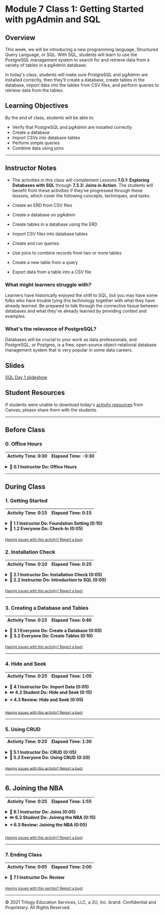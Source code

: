 # Module 7 Class 1: Getting Started with pgAdmin and SQL

## Overview

This week, we will be introducing a new programming language, Structured Query Language, or SQL. With SQL, students will learn to use the PostgreSQL management system to search for and retrieve data from a variety of tables in a pgAdmin database. 

In today's class, students will make sure PostgreSQL and pgAdmin are installed correctly, then they’ll create a database, create tables in the database, import data into the tables from CSV files, and perform queries to retrieve data from the tables. 


## Learning Objectives

By the end of class, students will be able to:
 
* Verify that PostgreSQL and pgAdmin are installed correctly
* Create a database
* Import CSVs into database tables
* Perform simple queries
* Combine data using joins


- - -

## Instructor Notes

* The activities in this class will complement Lessons **7.0.1: Exploring Databases with SQL** through **7.3.3: Joins in Action**.  The students will benefit from these activities if they‘ve progressed through these lessons, which cover the following concepts, techniques, and tasks:  

* Create an ERD from CSV files
* Create a database on pgAdmin
* Create tables in a database using the ERD
* Import CSV files into database tables
* Create and run queries
* Use joins to combine records from two or more tables
* Create a new table from a query
* Export data from a table into a CSV file


### What might learners struggle with? 
Learners have historically enjoyed the shift to SQL, but you may have some folks who have trouble tying this technology together with what they have already learned. Be prepared to talk through the connective tissue between databases and what they've already learned by providing context and examples. 

### What's the relevance of PostgreSQL?
Databases will be crucial to your work as data professionals, and PostgreSQL, or Postgres, is a free, open-source object-relational database management system that is very popular in some data careers.



## Slides

[SQL Day 1 slideshow](https://docs.google.com/presentation/d/1HzCOAfhUik-mbi4qmJ1mnR_29QkK4QrigOngGComBVI/edit#slide=id.gab17893448_0_2766)

## Student Resources

If students were unable to download today's [activity resources](https://2u-data-curriculum-team.s3.amazonaws.com/data-viz-online-lesson-plans/07-Lessons/7-1-Student_Resources.zip) from Canvas, please share them with the students.

- - - 

## Before Class

### 0. Office Hours

| Activity Time: 0:30       |  Elapsed Time:     -0:30  |
|---------------------------|---------------------------|

<details>
  <summary><strong> 📣 0.1 Instructor Do: Office Hours</strong></summary>

* Before you begin class, hold office hours. Office hours should be driven by students. Encourage students to take full advantage of office hours by reminding them that this is their time to ask questions and get assistance from instructional staff as they learn new concepts.

* Expect that students may ask for assistance. For example: 

  * Further review on a particular subject
  * Debugging assistance
  * Help with computer issues
  * Guidance with a particular tool

</details>

- - - 

## During Class 

### 1. Getting Started

| Activity Time:       0:15 |  Elapsed Time:      0:15  |
|---------------------------|---------------------------|

<details>
  <summary><strong>📣 1.1 Instructor Do: Foundation Setting (0:10)</strong></summary>

* Welcome students to class.

* Direct students to post individual questions in the Zoom chat to be addressed by you or your TAs at the end of class.

* Open the slideshow and use slides 1-12 to walk through the foundation setting with your class.

* **Big Picture:** This is an opportunity to zoom out and see the big picture of where they are in the program. Take a moment to mention some real-world examples that show the value of what they’re learning this week.

* **Program Pointers:** Talk through some of the key logistical things that will help students stay on track. This is an opportunity to speak to what students may need when they're at this particular point of the program. 

* **This Week - SQL:** Talk through the key skills that students will be learning this week. Let students know that they will be learning a new programming language, SQL, and although SQL is easy to understand, it may take time to become comfortable with SQL after 4 weeks of working with Python. The primary focus of Day 1 activities is to review the fundamentals of SQL: create a database, create tables in the database, import data into the tables, and create and run basic queries. On Day 2, the students will create and run more complex queries that are in parallel with the module contents and help them with the Employee Database Challenge. 

* **This Week's Challenge:** For this week's challenge, let the students know that they'll create two tables that will be exported as CSV files. The first table will contain the number of retiring employees based on their most recent job title, and the second table will contain employees who are eligible to participate in a mentorship program based on their birthdate. Then, you’ll write a report that summarizes your analysis. 

* **Career Connection:** Let students know how they will be using the skills covered this week throughout their careers. It's important for them to know the "why". Provide examples of when they may be used in work or when you have used those skills in your workplace. 

  * Just a reminder that each week students receive a Career Connection in their course of work that ties to what academic content is being consumed. This Career Connection relates this week's material to a professional setting, encourages students to complete certain career services tasks, and provides technical interviewing questions, where applicable, that the student can work through.
 
  * Explore the [Career Engagement Network](https://careernetwork.2u.com/?utm_medium=Academics&utm_source=boot_camp) for more services and resources you’ll benefit from throughout your boot camp journey. 

* **How to Succeed This Week:** Remind your students that they may have moments of frustration this week because they will be learning something complex. These moments are great for deepening their knowledge. Use the side material to outline some of the topics that they may find tricky in this module. Consider sharing something about your personal learning journey. It helps students to recognize that everyone starts somewhere and that they are not alone.

* **Today's Objectives:** Now, outline the concepts that will be covered in today's lesson. Remind students that they can find the relevant activity files in the Getting Ready for Class page in their course content.  

</details>

<details>
  <summary><strong>🎉  1.2 Everyone Do: Check-In (0:05)</strong></summary>

* Ask the class the following questions and call on students for answers:

    * **Q:** How are you feeling about your progress so far?

    * **A:** Let them know that we are starting to build their skillset. It’s also okay to feel overwhelmed as long as you don’t give up.

    * **Q:** How comfortable do you feel with this topic? 

    * **A:** Let's do "fist to five" together. If you are not feeling confident, hold up a fist (0). If you feel very confident, hold up an open hand (5).

</details>

<sub>[Having issues with this activity? Report a bug!](https://bit.ly/35nivH3)</sub>

### 2. Installation Check

| Activity Time:       0:10 |  Elapsed Time:      0:25  |
|---------------------------|---------------------------|

<details>
  <summary><strong> 📣 2.1 Instructor Do: Installation Check (0:05)</strong></summary>

* Have students open and run `pgAdmin` to ensure that it is working correctly. 

* For any students who were not able to install PostgreSQL or pgAdmin from **Lesson 7.1.1: Download and Install Your Tools**, let them know that a set of instructions was provided in the Student Resources in the AWS link. For those who don't have them, send out the [instructions](../Supplemental/InstallationGuides) via Slack.

</details>


<details>
  <summary><strong>📣 2.2 Instructor Do: Introduction to SQL (0:05)</strong></summary>

* Before diving into the lesson's activities, take some time to go over the purpose of SQL. You can use slides 13-21 to introduce these concepts before beginning the demonstration.

  * SQL (often pronounced "sequel") stands for Structured Query Language. It is a powerful programming tool designed to allow programmers to create, populate, manipulate, and access databases, while also providing an easy method for dealing with server-side storage. 

  * Data using SQL is stored in tables on the server, much like spreadsheets you would create in Microsoft Excel. This makes the data easy to visualize and search.

  * PostgreSQL, usually referred to as "Postgres", is an object-relational database system that uses the SQL language. 

  * pgAdmin is the management tool used for working with Postgres. It simplifies creation, maintenance, and use of database objects. 

* Make sure that the students can download and open the [Student Guide](../StudentGuide.md) and the [SQL Reference Guide](../Supplemental/SQL_reference_guide.pdf) from the AWS link. If not, then send out the resources over Slack. 

</details>


<sub>[Having issues with this activity? Report a bug!](https://bit.ly/2XqCBfb)</sub>

- - - 

### 3. Creating a Database and Tables

| Activity Time:       0:15 |  Elapsed Time:      0:40  |
|---------------------------|---------------------------|

<details>
  <summary><strong>🎉 3.1 Everyone Do: Create a Database (0:05)</strong></summary>

 * You can use slides 22-25 to show students the steps in creating a database in pgAdmin before demonstrating it yourself.

* After verifying that everyone has successfully installed pgAdmin and Postgres, launch pgAdmin in a new browser window, then ensure that everyone is able to follow along and view their new server in the browser.

  ![browser-view.png](Images/01-browser-view.png)

* Walk the class through the steps to create a database using pgAdmin.

  * In the pgAdmin editor, right-click the newly established server to create a new database.

  * From the menu, select **Create**, and then select **Database** to create a new database.

    ![create_database.png](Images/01-create_database.png)

  * Enter **animals_db** as the database name. Make sure the owner is set as the default Postgres, and then click **Save**.

    ![animals_db.png](Images/01-animals_db.png)

* At this point, show students that there is a new database listed in the left-hand menu. Explain that the new database, `animals_db`, is not yet connected to the server. By simply clicking on the database, we will create a connection to Postgres.

  ![new_db.png](Images/01-new_db.png)

* Answer any questions before moving on.

</details>

<details>
  <summary><strong>🎉 3.2 Everyone Do: Create Tables (0:10)</strong></summary>

* Now that there is a database on the server, it's time to dig into the real meat of SQL and start creating tables within the new database!  You can use slides 26-37 for creating the tables.

* Make sure the students can download and open the [instructions](Activities/02-Evr_Creating_Tables/README.md), the [create_people_table.sql](Activities/02-Evr_Creating_Tables/Unsolved/create_people_table.sql), and the [create_cities_table.sql](Activities/02-Evr_Creating_Tables/Unsolved/create_cities_table.sql) files from the AWS link.  

* From the left-hand menu in pgAdmin, right-click **animals_db** and select **Query Tool**.

  **Note:** You can also select **Query Tool** from the Tools drop-down menu at the top of the screen (see second screenshot below).

  ![query_tool.png](Images/02-query_tool.png)

  ![tools_dropdown.png](Images/02-tool_dropdown.png)

* Explain to students that this is how to access the code editor.

* Have everyone open the `create_people_table.sql` file, copy the following lines of code, and paste them into the "Query Editor" of pgAdmin, explaining each line:

  ```sql
  CREATE TABLE people (
    name VARCHAR(30) NOT NULL,
    has_pet BOOLEAN DEFAULT false,
    pet_type VARCHAR(10) NOT NULL,
    pet_name VARCHAR(30),
    pet_age INT
  );
  ```

  * `CREATE TABLE people (<COLUMNS>);` creates a table called `people` with the columns listed within the parentheses.

  * `name VARCHAR(30) NOT NULL` creates a `name` column, which can hold character strings of up to 30 characters and will not allow null fields.

    * The `NOT NULL` constraint requires the name field to have a value specified.

  * `pet_type VARCHAR(10) NOT NULL` creates a `pet_type` in the same manner that the `name` column is created. The only difference is the number of characters allowed in the column.

  * `has_pet BOOLEAN DEFAULT false` creates a `has_pet` column that holds either `true` or `false` values, although the default value is set to `false`.

  * `pet_name VARCHAR(30)` creates a `pet_name` column, which can hold character strings of up to 30 characters and will allow null fields.

  * `pet_age INT` creates a `pet_age` column, which can hold whole numbers.

  * **Note:** Be sure to point out the semicolon at the end of the statement, which tells pgAdmin that this line of code has concluded.

* After reviewing the code, have everyone click the triangle button to run the script. Make a note of the Messages tab at the bottom of the screen.

  ![triangle run button to run a query](Images/02-triangle_run_button.png)

* **Q:** Ask the students what code allows us to visualize the structure of the table. 

* **A:** The structure of the table can be visualized using `SELECT * FROM <table name>;`.  

  * Explain that using the asterisk in this manner tells pgAdmin to select all fields from the table.

  * In the future, students will be able to view the structure of their table, and all of the values contained within it, using this same line of code.

* Before moving on, explain that SQL data is persistent; it is not deleted or overwritten when identical commands are run unless specifically commanded. This means that if you try to create a database or table with a name identical to one that already exists, an error will occur telling the user that the database or table already exists.

  * Re-run the code to create the `people` table to show the students that the following error message will appear in the "Messages" field in the output area. 
  
    ![table already exists error](Images/02-table_already_exists_error.png)

* Ask the class how they could avoid this kind of error. Students may respond that they can simply delete the offending line of code and then run the commands again. Explain that while this method would work, deleting working code is not a best practice.

* Show the class an alternative method: Highlight the lines of code to run, and then click the triangle button to run only the highlighted selection. This method of running SQL code is preferable to deleting working code.

  ![Select.png](Images/02-Select.png)

* Next, have everyone open the `create_people_table.sql` file, have them copy the following lines of code, and paste them into the "Query Editor" of pgAdmin, while explaining what it does line by line:

  ```sql
  INSERT INTO people (name, has_pet, pet_type, pet_name, pet_age)
  VALUES ('Jacob', true, 'dog', 'Misty', 10),
    ('Ahmed', true, 'rock', 'Rockington', 100),
    ('Peter', true, 'cat', 'Franklin', 2),
    ('Dave', true, 'dog', 'Queso', 1);

  SELECT *
  FROM people;
  ```

  * This code does the following: 

    * It inserts data into the `people` table and then specifies the columns in which data will be entered.

    * The `VALUES` line places the data contained in the parentheses into the corresponding columns listed after the `INSERT INTO` statement.

    * **Note:** Single quotation marks must be used for insert strings; otherwise, an error will result.

* Have the students code along with you by typing the following query to extract data from one column, `pet_name`.

  ```sql
  SELECT pet_name
  FROM people;
  ```

* Explain that specifying a column name in the `SELECT` statement will return only the data contained in that field.

* Next, show the students how to filter the table to extract only dogs younger than 5 years. Then, have them copy and paste the code from their `create_people_table.sql` file. 

  ```sql
  SELECT pet_type, pet_name
  FROM people
  WHERE pet_type = 'dog'
  AND pet_age < 5;
  ```

* Explain the following points:

  * The `SELECT` clause can specify more than one column.

  * Data is filtered by using additional clauses such as `WHERE` and `AND`.

  * The `WHERE` clause will extract only the data that meets the condition specified. `AND` adds a second condition to the original clause, further refining the query.

* Next, have the students open up the [02-Evr_Creating_Tables/README.md instructions](Activities/02-Evr_Creating_Tables/README.md), let them know that they'll use pgAdmin to create a table in a new database, and then query the table to get the data shown in the images in the instructions.

* First, have the students create a new database named `city_info` in pgAdmin. Then, live code or use the query tool to copy and paste the solution to create the `cities` table from `create_cities_table.sql` file.

   * To create a new table, remind students to specify the data type for each column.

    ```sql
    CREATE TABLE cities (
      id SERIAL PRIMARY KEY,
      city VARCHAR(30) NOT NULL,
      state VARCHAR(30) NOT NULL,
      population INT
    );
    ```

* Next, insert multiple rows of data into the new table by live coding with the students.

  * Point out to students that each column is specified in the `INSERT INTO` clause, and the values are inserted in the same order.

  * To make the code easier to read, each row of values is on its own line, separated by a comma.

    ```sql
    INSERT INTO cities (city, state, population)
    VALUES ('Alameda', 'California', 79177),
    ('Mesa', 'Arizona', 496401),
    ('Boerne', 'Texas', 16056),
    ('Boerne', 'Texas', 16056),
    ('Anaheim', 'Texas', 352497),
    ('Tucson', 'Arizona', 535677),
    ('Garland', 'Texas', 238002);
    ```

  * **Note:** Let the students know that we will handle the duplicate and incorrect data later in this activity.

* Once we have created a table, let the students know that it is customary to write a few queries to make sure the data is in the table. 

* First, we write a query to view **all** the data in the table. 

  ```sql
  SELECT *
  FROM cities;
  ```

  * **Note:** Point out the syntax here. Even though the code can fit on a single line, it's good practice to split it up over two lines instead. This way, the code is easier to read when more advanced queries are created.

* Then, we may want to retrieve all the data from a specific column from the `cities` in the table.

  ```sql
  SELECT city
  FROM cities;
  ```

* Answer any questions before moving on to the bonus queries. 

* Next, we can search for specific data within a database.

  * Using the `WHERE` clause, we can extract only the records that meet the specified condition.

  * In the line `WHERE state = 'Texas';`, we are specifying Texas in the state column. 

    ```sql
    SELECT city, state
    FROM cities
    WHERE state = 'Texas';
    ```

* Next, point out to students that the `WHERE` clause is highly customizable, such as with the use of the `<` operator.

  ```sql
  SELECT *
  FROM cities
  WHERE population < 100000;
  ```

* Explain to students that queries can be filtered even further with the `AND` clause. This clause allows users to specify more than one condition in their query.

  ```sql
  SELECT *
  FROM cities
  WHERE population < 100000
  AND state = 'California';
  ```

* We can also use the `WHERE` clause to update a table and delete rows from a table. Using the `UPDATE` statement, we can update the state for the city of "Anaheim".  

    ```sql
    UPDATE cities
    SET state = 'California'
    WHERE city = 'Anaheim';
    ```

* Duplicate data is easy to remove with the `WHERE` clause. Using the `DELETE FROM` statement we can remove the duplicate entry of `('Boerne', 'Texas', 16056)` with the unique "id" of 4 with the following code.

    ```sql
    DELETE FROM cities
    WHERE id = 4;
    ```

  * This does precisely what was desired: duplicate data is deleted, and original data is preserved. 

  * Let the students know that deleting the duplicate by the specific value for the city, state, or population will delete *all* data that have those values. 

* Answer any questions before moving on.

</details>

<sub>[Having issues with this activity? Report a bug!](https://bit.ly/3hZlcnA)</sub>

- - -

### 4. Hide and Seek

| Activity Time:       0:25 |  Elapsed Time:      1:05  |
|---------------------------|---------------------------|

<details>
  <summary><strong>📣 4.1 Instructor Do: Import Data (0:05)</strong></summary>

* So far, the class has created their own tables and values by manually using SQL code. As one might imagine, this process can be tedious when translating large datasets from external sources. Thankfully, pgAdmin includes a built-in import tool that can take CSV files and easily import their data into tables.  

* Send out the [resources](Activities/03-Ins_Importing_Data/Resources) files and the [bird_song_query.sql](Activities/03-Ins_Importing_Data/Solved/bird_song_query.sql) file for students so they can follow along.

* Return to pgAdmin and create a new database called `Miscellaneous_DB`.

* Open the CSV file within an integrated development environment, such as Excel, to show the dataset that will be imported. Be sure to point out that the first row of this dataset includes headers.

  * Open a query tool within `Miscellaneous_DB` and create a table named `bird_song` using the code from `bird_song_query.sql`. Point out that the columns created match the data in the CSV file.

  * Once the table and columns have been created, right-click **Miscellaneous_DB** from the left-hand menu and select **Refresh**.

  * Scroll down to Schemas and expand that menu, and then expand the Tables menu.

    ![table-expand.png](Images/03-table-expand.png)

  * Right-click on the `bird_song` table and select **Import/Export** from the menu.

    ![import-export.png](Images/03-import-export.png)

* In the Options tab, complete the following steps:

  * Toggle the tab to slide the Import/Export tab to **Import**.

  * Click on the dot menu to navigate to the `birdsong.csv` file on your computer.

  * Slide the Header tab to **Yes**.

  * Select the comma from the drop-down menu to set it as the Delimiter.

  * Leave the other fields as they are, and then click **OK**.

  ![import.png](Images/03-import.png)

* In the query tool, re-run `SELECT * FROM birdsong` to verify that data has been imported.

* Let the class know that the bigger the dataset, the longer it will take for pgAdmin to import values.

* Ask the class the following questions and call on students for the answers:

    * **Q:** Where have we used this before?

    * **A:** We created a database and tables, and imported a CSV file in Lessons 7.2.1 through 7.2.3.

    * **Q:** How does this activity equip us for the Challenge?

    * **A:** We won't need to do these tasks in the Challenge, but they are standard practice for creating a database with tables and importing data into the table.

    * **Q:** What can we do if we don't completely understand this?

    * **A:** We can refer to the lesson plan and reach out to the instructional team for help.

* Answer any questions before moving on to the student activity.

</details>

<details>
  <summary><strong>✏️ 4.2 Student Do: Hide and Seek (0:15)</strong></summary>

 * You can use slides 41-43 to present this activity to the class. 

* In this exercise, the students will create a new table in the `Miscellaneous_DB` database and import data into the table from a CSV file.  

* Make sure the students can download and open the [instructions](Activities/04-Stu_Hide_and_Seek/README.md), the CSV files in the [resources](Activities/04-Stu_Hide_and_Seek/Resources) folder, and the [hide_seek_query_unsolved.sql](Activities/04-Stu_Hide_and_Seek/Unsolved/hide_seek_query_unsolved.sql) file from the AWS link. 

* Go over the instructions in the README, and then divide students into breakout groups of 3-5. They should work on the solution by themselves but can reach out to others in their group for tips.

* Let students know that they may be asked to share and walk through their work at the end of the activity.

</details>

<details>
  <summary><strong>⭐ 4.3 Review: Hide and Seek (0:05)</strong></summary>

* Once time is complete, ask for volunteers to share their solution. Remind them that it is perfectly alright if they didn't complete the activity. 

* To encourage participation, you can ask the students to help you write the queries to extract the data from the table.  

* If there are no volunteers, open pgAdmin and paste the code from `hide_seek_query.sql` into the editor. Explain the following:

  * To view a specific data range, we can use a combination of `WHERE` and `AND` statements.

  * To collect data that exists in either one column or another, the `OR` statement is included in the query.

* Walk through the solutions to the bonus questions, touching on the following points:

  * After importing the second table, we can specify a source with the `WHERE` statement.

  * `AND` statements can be used more than once for more specific results.

* Ask the class the following questions and call on students for the answers:
    
    * **Q:** How would you make a new table, "wordassociation_BC", where the source is "BC" from the "wordassociation" table?

    * **A:** You would use the `INTO` statement as shown in the following query.

        ```sql
        SELECT *
        INTO wordassociation_BC
        FROM wordassociation
        WHERE source = 'BC';
        ```
  
    * **Q:** What can we do if we don't completely understand this?

    * **A:** Review Lesson 7.3.1 and you can reach out to the instructional staff.

* Send out the [hide_seek_query.sql](Activities/04-Stu_Hide_and_Seek/Solved/hide_seek_query.sql) file for students to refer to later.

* Answer any questions before proceeding to the next activity.

</details>

<sub>[Having issues with this activity? Report a bug!](https://bit.ly/3osOv4n)</sub>

- - -

### 5. Using CRUD

| Activity Time:       0:25 |  Elapsed Time:      1:30  |
|---------------------------|---------------------------|

<details>
  <summary><strong>📣 5.1 Instructor Do: CRUD (0:05)</strong></summary>

* Use slides 44-51 to introduce CRUD operations to the class.

  * CRUD, although an unusual acronym, is a set of tools that are consistently used throughout programming. CRUD stands for Create, Read, Update, and Delete.

* Engage the class in a discussion by asking them to provide examples of CRUD operations.

* In today's class, each of the CRUD operations has been used. Students have:

  * Created data in a table with the `INSERT` statement.

  * Read data with the use of `SELECT`.

  * Updated a table's data using `UPDATE`.

  * Deleted data using `DELETE`.

* Introduce the class to an additional method of reading the data: wildcards.

  * A wildcard is a character, either a percentage sign or an underscore, that takes the place of one or more characters in a query.

  * The keyword `LIKE` indicates the use of a wildcard in a query.

  * The percentage sign (%) signifies that zero, one, or multiple characters will be substituted in a query.

    * For example, in the query `WHERE last_name LIKE 'Will%';`, all names in the database beginning with "Will" will be returned no matter the length.

  * When using the underscore as a wildcard, only a single character is replaced in the query.

  * In the line `WHERE first_name LIKE '_AN';`, only three-lettered names ending with "an" will be returned.

* Answer any questions before moving on.

</details>

<details>
  <summary><strong>🎉 5.2 Everyone Do: Using CRUD (0:20)</strong></summary>

* In this activity, students will utilize CRUD operations (Create, Read, Update, Delete) on the Global Firepower data set provided. This activity will require students to do some research. Links are provided in the instructions to help them search for solutions to problems they are likely to encounter.

* Make sure the students can download and open the [instructions](Activities/05-Evr_CRUD/README.md), the [GlobalFirePower.csv](Activities/05-Evr_CRUD/Resources/GlobalFirePower.csv) file, and the [schema.sql](Activities/05-Evr_CRUD/Resources/schema.sql) file from the AWS link. 

* Open the [instructions](Activities/05-Evr_CRUD/README.md) and have everyone create the `GlobalFirePower` database in pgAdmin.

* Next, have everyone create a table by copying the code provided in `schema.sql` into a new query window in pgAdmin. Then, have them import the data from `GlobalFirePower.csv` using the Import/Export tool.

* Check to see if everyone was able to to create the table and import the CSV file, then have them type and run `SELECT * FROM firepower;`.  

* Pause for any questions or troubleshooting. 

* Next, let everyone know that we need to add an `id` as a Primary Key to the table. Have everyone code along with you as you type the following code: 

  ```sql
  -- Add primary key
  ALTER TABLE firepower
  ADD COLUMN id SERIAL PRIMARY KEY;
  ```

  * Have everyone check the table for the applied changes by typing and running, `SELECT * FROM firepower;`. The new column should be added to the end of the table. 

  * Let the students know that with this code, we are making a change to the table with the `ALTER TABLE` statement and creating a new column with the `ADD COLUMN` statement. Explain that adding the column name and data type is completed in the same manner as creating a new table.


* Next, ask for a volunteer to help you delete the rows that have a `ReservePersonnel` equal to "0". If no one volunteers, copy and paste the code from the `query.sql` file.

  ```sql
  -- Delete and update data
  DELETE FROM firepower
  WHERE ReservePersonnel = 0;
  ```

* Next, have the students update the table so that all `FighterAircraft` columns have at least "1" fighter aircraft.

  * **Q1:** Ask the students how can we make sure that all the rows where `FighterAircraft=0` are updated to `FighterAircraft=1`? 
  
  * **A1:** We type and run the following query. 

    ```sql
    SELECT * FROM firepower
    WHERE FighterAircraft = 1;
    ```

* Let the students know that since we have updated the `FighterAircraft` columns from "0" to "1", we also need to increase the `TotalAircraftStrength` column by "1" for those countries. 

* Have everyone code along with you as you type and run the following code that adds "1" to the `TotalAircraftStrength` columns where `FighterAircraft = 1`. 

  ```sql
   -- Delete and update data
  UPDATE firepower
  SET TotalAircraftStrength = TotalAircraftStrength + 1
  WHERE FighterAircraft = 1;
  ```

    * Make sure everyone is able to complete this task before moving on. 

* Next, have the students work on retrieving the averages for `TotalMilitaryPersonnel`, `TotalAircraftStrength`, `TotalHelicopterStrength`, and `TotalPopulation`, and rename the columns with their designated average for a few minutes.

* When time is complete, ask for a volunteer to assist you in writing the code for the finding-averages query. If there are no volunteers, copy and paste the code from the `query.sql` file.

  ```sql
  -- Select averages and rename columns
  SELECT AVG(TotalMilitaryPersonnel) AS AvgTotMilPersonnel,
    AVG(TotalAircraftStrength) AS AvgTotAircraftStrength,
    AVG(TotalHelicopterStrength) AS AvgTotHelicopterStrength,
    AVG(TotalPopulation) AS AvgTotalPopulation
  FROM firepower;
  ```

  * Let the students know that with this code, we are selecting multiple averages at once and creating new columns in the output window. 

  * **Q2:** Ask the students how you would create a new table with the calculating averages query.

  * **A2:** You would add the following line `INTO firepower_averages` between the `SELECT` and `FROM` statements. 

      ```sql
      -- Select averages and rename columns and place them into a new table. 
      SELECT AVG(TotalMilitaryPersonnel) AS AvgTotMilPersonnel,
        AVG(TotalAircraftStrength) AS AvgTotAircraftStrength,
        AVG(TotalHelicopterStrength) AS AvgTotHelicopterStrength,
        AVG(TotalPopulation) AS AvgTotalPopulation
      INTO firepower_averages
      FROM firepower;
    ```

* For the last query, send out the following information and give the students a few minutes to add the data into the following columns of the `firepower` table with the name of a new country of their choice.

  > Country, TotalPopulation, TotalMilitaryPersonnel, TotalAircraftStrength, TotalHelicopterStrength
  > 'country_name', 60069024, 524358, 457, 183

* After time is complete, ask for a volunteer to help add the new data to the `firepower` table. If there are no volunteers, copy and paste the code from the `query.sql` file.

  ```sql
  -- Insert new data
  INSERT INTO firepower(Country, TotalPopulation, TotalMilitaryPersonnel, TotalAircraftStrength, TotalHelicopterStrength)
  VALUES ('GlobalLand', 60069024, 524358, 457, 183);
  ```

  * Make sure everyone is able to complete this task. 

* Congratulate the students on performing CRUD operations on the Global Firepower data set! 

* Send out the [CRUD_query.sql](Activities/05-Evr_CRUD/Solved/CRUD_query.sql) file for students to refer to later.

* Answer any questions before moving on to the next activity. 


</details>

<sub>[Having issues with this activity? Report a bug!](https://bit.ly/3nq9wen)</sub>

- - -

## 6. Joining the NBA

| Activity Time:       0:25 |  Elapsed Time:      1:55  |
|---------------------------|---------------------------|

<details>
  <summary><strong>📣 6.1 Instructor Do: Joins (0:05)</strong></summary>

* You can use slides 52-57 to introduce joins to the class.

* Students may recall working with merges and joins to combine datasets during the Pandas module. Although SQL is a vastly different language from Python, it also includes the functionality to merge tables.

* Create two new tables in `Miscellaneous_DB` in pgAdmin, naming the tables `players` and `matches`.

  * Copy the code from [query.sql](Activities/06-Ins_Joins/Solved/query.sql) file to create the tables, and then import the corresponding data from `players.csv` and `matches.csv`.

  * Remember to refresh the database; newly created tables will not immediately appear.

  * Point out that both tables have matching values within the `player_id` column of the `players` table and the `loser_id` and `winner_id` columns of the `matches` table.

    ![Players table columns](Images/05-Players_table.png)

    ![Matches table columns](Images/05-Matches_table.png)

  * Because there are common values, it is possible to join these tables together. For example:

    ```sql
    INNER JOIN players ON
    players.player_id=matches.loser_id;
    ```

  * From the `query.sql` file, copy and paste the code performing an `inner join` on the two tables:

    ```sql
    SELECT players.first_name, players.last_name, players.hand, matches.loser_rank
    FROM matches
    INNER JOIN players ON
    players.player_id=matches.loser_id;
    ```

  * Note: Some students may have advanced knowledge of SQL queries and use aliases in their solutions. Using aliases is not necessary for today's activities; they will be covered more comprehensively in the next class.

    ```sql
    -- Advanced INNER JOIN solution
    SELECT p.first_name, p.last_name, p.hand, m.loser_rank
    FROM matches AS m
    INNER JOIN players AS p ON
    p.player_id=m.loser_id;
    ```

  * Point out one significant difference between SQL joins and Python joins: in SQL joins, the columns that should be viewed after the join must be declared in the initial `SELECT` statement.

    ![inner-join.png](Images/05-inner-join.png)

* There are five primary types of joins that can be used with PostgreSQL. 

  * `INNER JOIN` returns records that have matching values in both tables.

  * `LEFT JOIN` returns all records from the left table and the matched records from the right table.

  * `RIGHT JOIN` returns all records from the right table and the matched records from the left table.

  * `CROSS JOIN` returns records that match every row of the left table with every row of the right table. This type of join has the potential to make very large tables.

  * `FULL OUTER JOIN` places null values within the columns that do not match between the two tables after an inner join is performed.

* Send out the link to this explanation of Postgres [joins](https://www.tutorialspoint.com/postgresql/postgresql_using_joins.htm) for students to study.

* Demonstrate a couple of different joins that can be performed. Then, ask the class the following questions and call on students for the answers:

    * **Q:** Where have we used this before?

    * **A:** Joining tables was covered in Lesson 7.3.2. `INNER JOIN`, `LEFT JOIN`, and `RIGHT JOIN` were covered in the Pandas module. 

    * **Q:** How does this activity equip us for the Challenge?

    * **A:** We will have to write queries using joins. 

    * **Q:** What can we do if we don't completely understand this?

    * **A:** We can refer to the lesson plan and reach out to the instructional team for help.

* Send out the [query.sql](Activities/06-Ins_Joins/Solved/query.sql) file for students to refer to later.

* Answer any questions before moving on to the student activity.

</details>

<details>
  <summary><strong>✏️ 6.2 Student Do: Joining the NBA (0:15)</strong></summary>

* You can use slides 58-62 to present this activity to the class.

* In this activity, students will be using joins to query season stats for NBA players.

* Make sure the students can download and open the the following files from the AWS link: 
  * The [instructions](Activities/07-Stu_Joins/README.md)
  * The [Seasons_Stats.csv](Activities/07-Stu_Joins/Resources/Seasons_Stats.csv)
  * The [Players.csv](Activities/07-Stu_Joins/Resources/Players.csv)
  * The [schema.sql](Activities/07-Stu_Joins/Resources/schema.sql) 

* Go over the instructions in the README and then divide students into breakout groups of 3-5. They should work on the solution by themselves but can reach out to others in their group for tips.

* Let students know that they may be asked to share and walk through their work at the end of the activity.

</details>

<details>
  <summary><strong>⭐ 6.3 Review: Joining the NBA (0:05)</strong></summary>

* Once time is complete, ask for volunteers to share their solution. Remind them that it is perfectly alright if they didn't complete the activity. 

* Using the schema.sql file and the query tool, create two new tables named `players` and `seasons_stats` using the data in `Players.csv` and `Seasons_Stats.csv`.

* Then, you can ask the students to help you write the queries to create the joins.  

* If there are no volunteers, open a new query tool and paste the solution from `Joins_query.sql` into the editor. Review the solution, explaining the following:

  * Since the selected data comes from two different tables, the naming convention is `table_name.column_name`.

  * Next, determine which table to select from and which table to `INNER JOIN` with. Remember, the inner join only selects data that has matching values in both tables.

  * Finally, determine the key that both tables will join on. For both tables, you can join the two tables using the `id` and an `INNER JOIN`, select the data columns to be viewed from both tables, and then specify which columns the tables will be connected by.

    ```sql
    -- Join players with seasons_stats
    SELECT players.id,
      players.player,
      players.height,
      players.weight,
      players.college,
      players.born,
      seasons_stats.position,
      seasons_stats.tm
    FROM players
    INNER JOIN seasons_stats ON
    players.id = seasons_stats.player_id;

    -- Join seasons_stats with players
    SELECT seasons_stats.player_id,
      players.college,
      seasons_stats.year,
      seasons_stats.position,
      seasons_stats.Two_Point_Percentage,
      seasons_stats.FG_Percentage,
      seasons_stats.FT_Percentage,
      seasons_stats.TS_Percentage
    FROM seasons_stats
    INNER JOIN players ON
    players.id = seasons_stats.player_id;
    ```

* Send out the [Joins_query.sql](Activities/07-Stu_Joins/Solved/Joins_query.sql) file for students to refer to later.

* Answer any questions before ending class.

</details>

<sub>[Having issues with this activity? Report a bug!](https://bit.ly/3bn78mg)</sub>

- - -
  
### 7. Ending Class 

| Activity Time:       0:05 |  Elapsed Time:      2:00  |
|---------------------------|---------------------------|

<details>
  <summary><strong>📣  7.1 Instructor Do: Review </strong></summary>

* Before ending class, review the skills that were covered today and mention where these skills are used in the module. 
  * Creating a database was covered in **Lesson 7.2.1**.
  * Creating tables in a database was covered in **Lesson 7.2.2**.
  * Importing data into tables was covered in **Lesson 7.2.3**.
  * The `DROP TABLE` statement was covered in **Lesson 7.2.4** and **Lesson 7.3.2**.
  * The `SELECT` statement was covered in **Lesson 7.3.1**.
  * Creating a new table from a query was covered in **Lesson 7.3.1**.
  * The `WHERE` clause was covered in **Lesson 7.3.1**.
  * Using joins was covered in **Lesson 7.3.3**.

* Answer any questions the students may have.

</details>

<sub>[Having issues with this section? Report a bug!](https://bit.ly/2XqCQXD)</sub>

---

© 2021 Trilogy Education Services, LLC, a 2U, Inc. brand.  Confidential and Proprietary.  All Rights Reserved.
